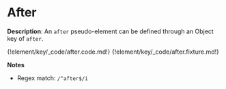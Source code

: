 # After
<div class="te-verified"></div>

__Description__: An `after` pseudo-element can be defined through an Object key of `after`.

{!element/key/_code/after.code.md!}
{!element/key/_code/after.fixture.md!}

__Notes__

+ Regex match: `/^after$/i`

<div class="cf"></div>
<div class="end"></div>

